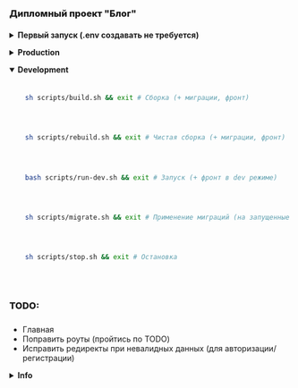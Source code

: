 ### Дипломный проект "Блог"
<details class="block"><summary>Первый запуск (.env создавать не требуется)</summary>

```sh
composer create-project
sh scripts/build.sh
exit
```
```text
- Создаст .env файл
- Сгенерирует ключ
- Соберет проект
- Выполнит миграции
- Соберет фронт
```

</details>
<details class="block"><summary>Production</summary>

```sh
sh scripts/build.sh && exit # Сборка (+ миграции, фронт)
```
```sh
sh scripts/rebuild.sh && exit # Чистая сборка (+ миграции, фронт)
```
```sh
sh scripts/run.sh && exit # Запуск
```
```sh
sh scripts/stop.sh && exit # Остановка
```

</details>
<details class="block" open><summary>Development</summary>

```sh
sh scripts/build.sh && exit # Сборка (+ миграции, фронт)
```
```sh
sh scripts/rebuild.sh && exit # Чистая сборка (+ миграции, фронт)
```
```sh
bash scripts/run-dev.sh && exit # Запуск (+ фронт в dev режиме)
```
```sh
sh scripts/migrate.sh && exit # Применение миграций (на запущенные контейнеры)
```
```sh
sh scripts/stop.sh && exit # Остановка
```

</details>

### TODO:
- Главная
- Поправить роуты (пройтись по TODO)
- Исправить редиректы при невалидных данных (для авторизации/регистрации)

<details class="block"><summary>Info</summary>

- [Laravel readme](./laravel.README.md)
```text
php artisan db:seed
php artisan storage:link
```

</details>

#### <div class="hidden">Other</div>
<details class="block hidden"><summary>Стили для IDE</summary>

<style>
h1, h2, h3, h4, h5, h6 {
    font-weight: 800;
    margin: 0 0 10px;
    padding: 20px 0 10px;
}
.block {
    margin: 0 0 0 1em;
    padding: 0 0 1em;
}
.block > summary {
    margin: 0 0 0 -1em;
    font-weight: bold;
    cursor: pointer;
}
.block pre {
    border-radius: 10px;
    margin: 10px 0;
    padding: 0.8em 1em;
}
.block pre + pre {
    margin: -8px 0 10px;
}
.hidden {
  display: none;
}
</style>

</details>
